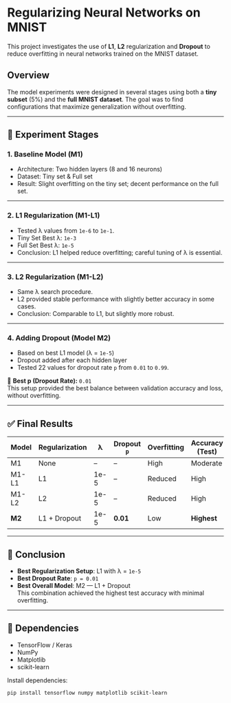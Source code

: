# Regularizing Neural Networks on MNIST

This project investigates the use of **L1**, **L2** regularization and **Dropout** to reduce overfitting in neural networks trained on the MNIST dataset.

## Overview

The model experiments were designed in several stages using both a **tiny subset** (5%) and the **full MNIST dataset**. The goal was to find configurations that maximize generalization without overfitting.

---

## 🔬 Experiment Stages

### 1. Baseline Model (M1)
- Architecture: Two hidden layers (8 and 16 neurons)
- Dataset: Tiny set & Full set
- Result: Slight overfitting on the tiny set; decent performance on the full set.

---

### 2. L1 Regularization (M1-L1)
- Tested λ values from `1e-6` to `1e-1`.
- Tiny Set Best λ: `1e-3`
- Full Set Best λ: `1e-5`
- Conclusion: L1 helped reduce overfitting; careful tuning of λ is essential.

---

### 3. L2 Regularization (M1-L2)
- Same λ search procedure.
- L2 provided stable performance with slightly better accuracy in some cases.
- Conclusion: Comparable to L1, but slightly more robust.

---

### 4. Adding Dropout (Model M2)
- Based on best L1 model (λ = `1e-5`)
- Dropout added after each hidden layer
- Tested 22 values for dropout rate `p` from `0.01` to `0.99`.

📌 **Best p (Dropout Rate):** `0.01`  
This setup provided the best balance between validation accuracy and loss, without overfitting.

---

## ✅ Final Results

| Model     | Regularization | λ     | Dropout `p` | Overfitting | Accuracy (Test) |
|-----------|----------------|--------|--------------|--------------|------------------|
| M1        | None           | –      | –            | High         | Moderate         |
| M1-L1     | L1             | 1e-5   | –            | Reduced      | High             |
| M1-L2     | L2             | 1e-5   | –            | Reduced      | High             |
| **M2**    | L1 + Dropout   | 1e-5   | **0.01**     | Low          | **Highest**      |

---

## 📌 Conclusion

- **Best Regularization Setup**: L1 with λ = `1e-5`
- **Best Dropout Rate**: `p = 0.01`
- **Best Overall Model**: M2 — L1 + Dropout  
This combination achieved the highest test accuracy with minimal overfitting.

---

## 🔧 Dependencies

- TensorFlow / Keras
- NumPy
- Matplotlib
- scikit-learn

Install dependencies:
```bash
pip install tensorflow numpy matplotlib scikit-learn

